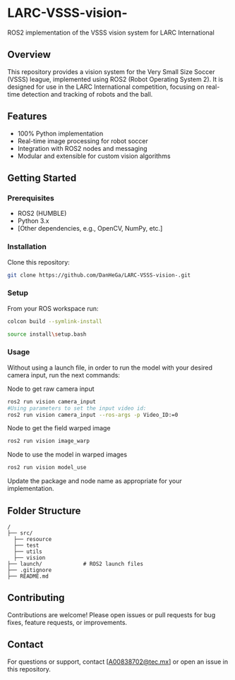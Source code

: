# LARC-VSSS-vision-

ROS2 implementation of the VSSS vision system for LARC International

## Overview

This repository provides a vision system for the Very Small Size Soccer (VSSS) league, implemented using ROS2 (Robot Operating System 2). It is designed for use in the LARC International competition, focusing on real-time detection and tracking of robots and the ball.

## Features

- 100% Python implementation
- Real-time image processing for robot soccer
- Integration with ROS2 nodes and messaging
- Modular and extensible for custom vision algorithms

## Getting Started

### Prerequisites

- ROS2 (HUMBLE)
- Python 3.x
- [Other dependencies, e.g., OpenCV, NumPy, etc.]

### Installation

Clone this repository:

```bash
git clone https://github.com/DanHeGa/LARC-VSSS-vision-.git
```
### Setup
From your ROS workspace run:

```bash
colcon build --symlink-install

source install\setup.bash
```
### Usage
Without using a launch file, in order to run the model with your desired camera input, run the next commands:

Node to get raw camera input
```bash
ros2 run vision camera_input
#Using parameters to set the input video id: 
ros2 run vision camera_input --ros-args -p Video_ID:=0
```
Node to get the field warped image
```bash
ros2 run vision image_warp
```
Node to use the model in warped images
```bash
ros2 run vision model_use
```

Update the package and node name as appropriate for your implementation.

## Folder Structure

```
/
├── src/
  ├── resource
  ├── test
  ├── utils
  ├── vision
├── launch/             # ROS2 launch files
├── .gitignore
├── README.md
```

## Contributing

Contributions are welcome! Please open issues or pull requests for bug fixes, feature requests, or improvements.


## Contact

For questions or support, contact [A00838702@tec.mx] or open an issue in this repository.
